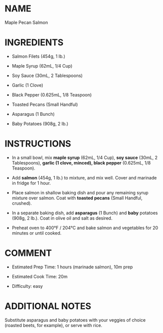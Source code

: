 NAME
====

Maple Pecan Salmon

INGREDIENTS
===========

-   Salmon Filets (454g, 1 lb.)

-   Maple Syrup (62mL, 1/4 Cup)

-   Soy Sauce (30mL, 2 Tablespoons)

-   Garlic (1 Clove)

-   Black Pepper (0.625mL, 1/8 Teaspoon)

-   Toasted Pecans (Small Handful)

-   Asparagus (1 Bunch)

-   Baby Potatoes (908g, 2 lb.)

INSTRUCTIONS
============

-   In a small bowl, mix **maple syrup** (62mL, 1/4 Cup), **soy sauce**
    (30mL, 2 Tablespoons), **garlic (1 clove, minced), black pepper**
    (0.625mL, 1/8 Teaspoon).

-   Add **salmon** (454g, 1 lb.) to mixture, and mix well. Cover and
    marinade in fridge for 1 hour.

-   Place salmon in shallow baking dish and pour any remaining syrup
    mixture over salmon. Coat with **toasted pecans** (Small Handful,
    crushed).

-   In a separate baking dish, add **asparagus** (1 Bunch) and **baby**
    potatoes (908g, 2 lb.). Coat in olive oil and salt as desired.

-   Preheat oven to 400°F / 204°C and bake salmon and vegetables for 20
    minutes or until cooked.

COMMENT
=======

-   Estimated Prep Time: 1 hours (marinade salmon), 10m prep

-   Estimated Cook Time: 20m

-   Difficulty: easy

ADDITIONAL NOTES
================

Substitute asparagus and baby potatoes with your veggies of choice
(roasted beets, for example), or serve with rice.
